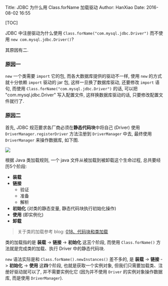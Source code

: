 Title: JDBC 为什么用 Class.forName 加载驱动
Author: HanXiao
Date: 2016-08-02 16:55

[TOC]

JDBC 中注册驱动为什么使用 `Class.forName("com.mysql.jdbc.Driver")` 而不使用 `new com.mysql.jdbc.Driver()`?

其原因有二.

### 原因一
`new` 一个类需要 `import` 它的包, 而各大数据库提供的驱动不一样, 使用 `new` 的方式就十分依赖 `import` 驱动的 jar 包, 这样一旦换了数据库驱动, 还要修改 `import` 语句, 而使用 `Class.forName("com.mysql.jdbc.Driver")` 的话, 可以把 "com.mysql.jdbc.Driver" 写入配置文件, 这样换数据库驱动的话, 只要修改配置文件就行了.

### 原因二
首先, JDBC 规范要求各厂商必须在**静态代码块**中将自己 (Driver) 使用 `DriverManager.registerDriver` 方法注册到 `DriverManager` 中去, 最终使用 `DriverManager` 来操作数据库, 如下图.

![](http://i67.tinypic.com/10fw3no.jpg)

根据 Java 类加载规则, 一个 java 文件从被加载到被卸载这个生命过程, 总共要经历5个阶段:

- **装载**
- **链接**
    + 验证
    + 准备
    + 解析
- **初始化** (对类的静态变量, 静态代码块执行初始化操作)
- **使用** (即实例化)
- **卸载**

> 关于类的加载参考 blog: [018、代码块和类加载](http://blog.smallcpp.cn/018-dai-ma-kuai-he-lei-jia-zai.html)

类的加载指的是 **装载** \-\> **链接** \-\> **初始化** 这**三**个阶段, 而使用 `Class.forName()` 方法就是完成类的加载、执行 Driver 中的静态代码块.

`new` 语法实际是和 `Class.forName().newInstances()` 差不多的, 是 **装载** \-\> **链接** \-\> **初始化** \-\> **使用** 这**四**个阶段, 也就是获取一个实例对象, 但我们只需要加载类、注册好驱动就可以了, 并不需要实例化它 (因为并不使用 `Driver` 的实例对象操作数据库, 而是使用 `DriverManager`).
